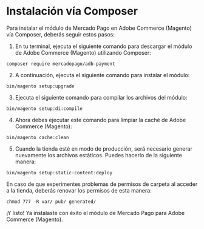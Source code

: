 # Instalación vía Composer

Para instalar el módulo de Mercado Pago en Adobe Commerce (Magento) vía Composer, deberás seguir estos pasos:

1. En tu terminal, ejecuta el siguiente comando para descargar el módulo de Adobe Commerce (Magento) utilizando Composer:

```
composer require mercadopago/adb-payment
```

2. A continuación, ejecuta el siguiente comando para instalar el módulo:

```
bin/magento setup:upgrade
```

3. Ejecuta el siguiente comando para compilar los archivos del módulo:

```
bin/magento setup:di:compile
```

4. Ahora debes ejecutar este comando para limpiar la caché de Adobe Commerce (Magento):

```
bin/magento cache:clean
```

5. Cuando la tienda esté en modo de producción, será necesario generar nuevamente los archivos estáticos. Puedes hacerlo de la siguiente manera:

```
bin/magento setup:static-content:deploy
```

En caso de que experimentes problemas de permisos de carpeta al acceder a la tienda, deberás renovar los permisos de esta manera:

```
chmod 777 -R var/ pub/ generated/
```

¡Y listo! Ya instalaste con éxito el módulo de Mercado Pago para Adobe Commerce (Magento).